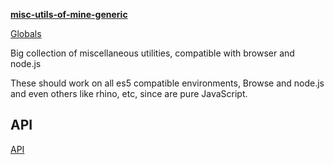 **[misc-utils-of-mine-generic](README.md)**

[Globals](globals.md)

Big collection of miscellaneous utilities, compatible with browser and node.js

These should work on all es5 compatible environments, Browse and node.js and even others like rhino, etc, since are pure JavaScript.

## API

 [API](api/README.md)